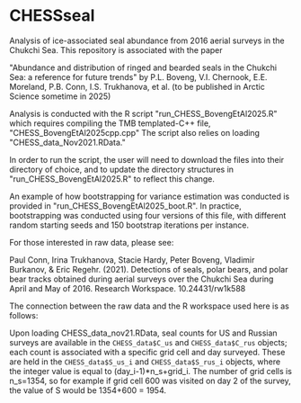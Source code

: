 # CHESSseal
Analysis of ice-associated seal abundance from 2016 aerial surveys in the Chukchi Sea.  This repository is associated with the paper

"Abundance and distribution of ringed and bearded seals in the Chukchi Sea: a reference for future trends"  by P.L. Boveng, V.I. Chernook, E.E. Moreland, P.B. Conn, I.S. Trukhanova, et al.  (to be published in Arctic Science sometime in 2025)

Analysis is conducted with the R script "run_CHESS_BovengEtAl2025.R" which 
requires compiling the TMB templated-C++ file, "CHESS_BovengEtAl2025cpp.cpp"
The script also relies on loading "CHESS_data_Nov2021.RData." 

In order to run the script, the user will need to download the files into their directory of choice, and to update the directory structures in "run_CHESS_BovengEtAl2025.R" to reflect this change.

An example of how bootstrapping for variance estimation was conducted is provided in "run_CHESS_BovengEtAl2025_boot.R".  In practice, bootstrapping was conducted using four versions of this file, with different random starting seeds and 150 bootstrap iterations per instance.

For those interested in raw data, please see:

Paul Conn, Irina Trukhanova, Stacie Hardy, Peter Boveng, Vladimir Burkanov, & Eric Regehr. (2021). Detections of seals, polar bears, and polar bear tracks obtained during aerial surveys over the Chukchi Sea during April and May of 2016. Research Workspace. 10.24431/rw1k588

The connection between the raw data and the R workspace used here is as follows:

Upon loading CHESS_data_nov21.RData, seal counts for US and Russian surveys are available in the `CHESS_data$C_us` and `CHESS_data$C_rus` objects; each count is associated with a specific grid cell and day surveyed.  These are held in the `CHESS_data$S_us_i` and `CHESS_data$S_rus_i` objects, where the integer value is equal to (day_i-1)*n_s+grid_i. The number of grid cells is n_s=1354, so for example if grid cell 600 was visited on day 2 of the survey, the value of S would be 1354+600 = 1954.
